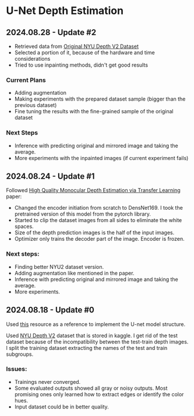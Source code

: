 # U-Net Depth Estimation


## 2024.08.28 - Update #2

* Retrieved data from [Original NYU Depth V2 Dataset](https://cs.nyu.edu/~fergus/datasets/nyu_depth_v2.html#raw_parts)
* Selected a portion of it, because of the hardware and time considerations
* Tried to use inpainting methods, didn't get good results

### Current Plans
* Adding augmentation
* Making experiments with the prepared dataset sample (bigger than the previous dataset)
* Fine tuning the results with the fine-grained sample of the original dataset

### Next Steps
* Inference with predicting original and mirrored image and taking the average.
* More experiments with the inpainted images (if current experiment fails)


## 2024.08.24 - Update #1

Followed [High Quality Monocular Depth Estimation via Transfer Learning](https://arxiv.org/pdf/1812.11941)
paper:
* Changed the encoder initiation from scratch to DensNet169. I took the pretrained
version of this model from the pytorch library.
* Started to clip the dataset images from all sides to eliminate the white spaces.
* Size of the depth prediction images is the half of the input images.
* Optimizer only trains the decoder part of the image. Encoder is frozen.

### Next steps:
* Finding better NYU2 dataset version.
* Adding augmentation like mentioned in the paper.
* Inference with predicting original and mirrored image and taking the average.
* More experiments.

## 2024.08.18 - Update #0
Used [this](https://github.com/milesial/Pytorch-UNet/blob/master/unet/unet_model.py)
resource as a reference to implement the U-net model structure.

Used [NYU Depth V2](https://www.kaggle.com/datasets/soumikrakshit/nyu-depth-v2)
dataset that is stored in kaggle. I get rid of the test dataset because of the 
incompatibility between the test-train depth images. I split the training dataset
extracting the names of the test and train subgroups.

### Issues:
* Trainings never converged.
* Some evaluated outputs showed all gray or noisy outputs. Most promising ones only learned how to extract edges or identify the color hues.
* Input dataset could be in better quality.
